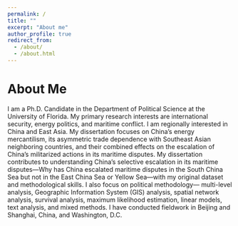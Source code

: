 ```yaml
---
permalink: /
title: ""
excerpt: "About me"
author_profile: true
redirect_from: 
  - /about/
  - /about.html
---
```


About Me
======
I am a Ph.D. Candidate in the Department of Political Science at the University of Florida. My primary research interests are international security, energy politics, and maritime conflict. I am regionally interested in China and East Asia. 
My dissertation focuses on China’s energy mercantilism, its asymmetric trade dependence with Southeast Asian neighboring countries, and their combined effects on the escalation of China’s militarized actions in its maritime disputes. My dissertation contributes to understanding China’s selective escalation in its maritime disputes—Why has China escalated maritime disputes in the South China Sea but not in the East China Sea or Yellow Sea—with my original dataset and methodological skills. 
I also focus on political methodology— multi-level analysis, Geographic Information System (GIS) analysis, spatial network analysis, survival analysis, maximum likelihood estimation, linear models, text analysis, and mixed methods. I have conducted fieldwork in Beijing and Shanghai, China, and Washington, D.C. 
